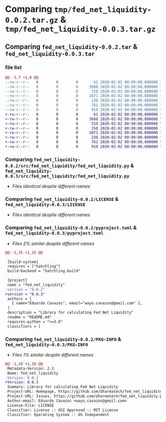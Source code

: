 # Comparing `tmp/fed_net_liquidity-0.0.2.tar.gz` & `tmp/fed_net_liquidity-0.0.3.tar.gz`

## Comparing `fed_net_liquidity-0.0.2.tar` & `fed_net_liquidity-0.0.3.tar`

### file list

```diff
@@ -1,7 +1,8 @@
--rw-r--r--   0        0        0       61 2020-02-02 00:00:00.000000 fed_net_liquidity-0.0.2/src/fed_net_liquidity/__init__.py
--rw-r--r--   0        0        0     3608 2020-02-02 00:00:00.000000 fed_net_liquidity-0.0.2/src/fed_net_liquidity/fed_net_liquidity.py
--rw-r--r--   0        0        0      158 2020-02-02 00:00:00.000000 fed_net_liquidity-0.0.2/.gitignore
--rw-r--r--   0        0        0     1071 2020-02-02 00:00:00.000000 fed_net_liquidity-0.0.2/LICENSE
--rw-r--r--   0        0        0      238 2020-02-02 00:00:00.000000 fed_net_liquidity-0.0.2/README.md
--rw-r--r--   0        0        0      761 2020-02-02 00:00:00.000000 fed_net_liquidity-0.0.2/pyproject.toml
--rw-r--r--   0        0        0      919 2020-02-02 00:00:00.000000 fed_net_liquidity-0.0.2/PKG-INFO
+-rw-r--r--   0        0        0       61 2020-02-02 00:00:00.000000 fed_net_liquidity-0.0.3/src/fed_net_liquidity/__init__.py
+-rw-r--r--   0        0        0     3608 2020-02-02 00:00:00.000000 fed_net_liquidity-0.0.3/src/fed_net_liquidity/fed_net_liquidity.py
+-rw-r--r--   0        0        0      519 2020-02-02 00:00:00.000000 fed_net_liquidity-0.0.3/src/fed_net_liquidity/update.py
+-rw-r--r--   0        0        0      158 2020-02-02 00:00:00.000000 fed_net_liquidity-0.0.3/.gitignore
+-rw-r--r--   0        0        0     1071 2020-02-02 00:00:00.000000 fed_net_liquidity-0.0.3/LICENSE
+-rw-r--r--   0        0        0      238 2020-02-02 00:00:00.000000 fed_net_liquidity-0.0.3/README.md
+-rw-r--r--   0        0        0      761 2020-02-02 00:00:00.000000 fed_net_liquidity-0.0.3/pyproject.toml
+-rw-r--r--   0        0        0      919 2020-02-02 00:00:00.000000 fed_net_liquidity-0.0.3/PKG-INFO
```

### Comparing `fed_net_liquidity-0.0.2/src/fed_net_liquidity/fed_net_liquidity.py` & `fed_net_liquidity-0.0.3/src/fed_net_liquidity/fed_net_liquidity.py`

 * *Files identical despite different names*

### Comparing `fed_net_liquidity-0.0.2/LICENSE` & `fed_net_liquidity-0.0.3/LICENSE`

 * *Files identical despite different names*

### Comparing `fed_net_liquidity-0.0.2/pyproject.toml` & `fed_net_liquidity-0.0.3/pyproject.toml`

 * *Files 2% similar despite different names*

```diff
@@ -1,15 +1,15 @@
 
 [build-system]
 requires = ["hatchling"]
 build-backend = "hatchling.build"
 
 [project]
 name = "fed_net_liquidity"
-version = "0.0.2"
+version = "0.0.3"
 authors = [
   { name="Eduardo Cavazos", email="wayo.cavazos@gmail.com" },
 ]
 description = "Library for calculating Fed Net Liquidity"
 readme = "README.md"
 requires-python = ">=3.8"
 classifiers = [
```

### Comparing `fed_net_liquidity-0.0.2/PKG-INFO` & `fed_net_liquidity-0.0.3/PKG-INFO`

 * *Files 1% similar despite different names*

```diff
@@ -1,10 +1,10 @@
 Metadata-Version: 2.3
 Name: fed_net_liquidity
-Version: 0.0.2
+Version: 0.0.3
 Summary: Library for calculating Fed Net Liquidity
 Project-URL: Homepage, https://github.com/dharmatech/fed_net_liquidity.py
 Project-URL: Issues, https://github.com/dharmatech/fed_net_liquidity.py/issues
 Author-email: Eduardo Cavazos <wayo.cavazos@gmail.com>
 License-File: LICENSE
 Classifier: License :: OSI Approved :: MIT License
 Classifier: Operating System :: OS Independent
```


